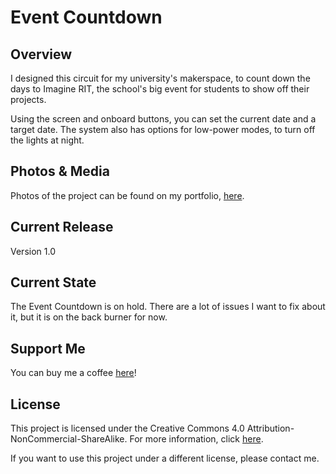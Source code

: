 # Event Countdown

## Overview
I designed this circuit for my university's makerspace, to count down the days to Imagine RIT, the school's big event for students to show off their projects.

Using the screen and onboard buttons, you can set the current date and a target date. The system also has options for low-power modes, to turn off the lights at night. 

## Photos & Media
Photos of the project can be found on my portfolio, [here](https://www.jim-heaney.com/event-countdown.html).

## Current Release
Version 1.0

## Current State
The Event Countdown is on hold. There are a lot of issues I want to fix about it, but it is on the back burner for now. 

## Support Me
You can buy me a coffee [here](https://www.buymeacoffee.com/jimheaney)!

## License
This project is licensed under the Creative Commons 4.0 Attribution-NonCommercial-ShareAlike. For more information, click [here](https://creativecommons.org/licenses/by-nc-sa/4.0/).

If you want to use this project under a different license, please contact me. 
